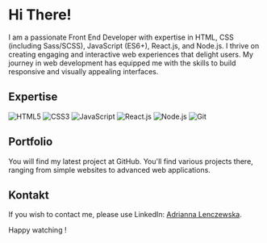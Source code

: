 
# Hi There!

I am a passionate Front End Developer with expertise in HTML, CSS (including Sass/SCSS), JavaScript (ES6+), React.js, and Node.js. I thrive on creating engaging and interactive web experiences that delight users. My journey in web development has equipped me with the skills to build responsive and visually appealing interfaces.

## Expertise

![HTML5](https://img.icons8.com/color/48/000000/html-5.png)
![CSS3](https://img.icons8.com/color/48/000000/css3.png)
![JavaScript](https://img.icons8.com/color/48/000000/javascript.png)
![React.js](https://img.icons8.com/color/48/000000/react-native.png)
![Node.js](https://img.icons8.com/color/48/000000/nodejs.png)
![Git](https://img.icons8.com/color/48/000000/git.png)
<br>

## Portfolio

You will find my latest project at GitHub. You'll find various projects there, ranging from simple websites to advanced web applications.

## Kontakt

If you wish to contact me, please use LinkedIn: [Adrianna Lenczewska](https://www.linkedin.com/in/adrianna-lenczewska-276185287/).

Happy watching !
